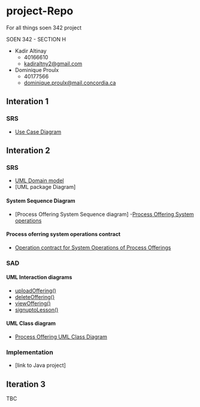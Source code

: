 # project-Repo
For all things soen 342 project

SOEN 342 - SECTION H
- Kadir Altinay 
  - 40166610
  - kadiraltny2@gmail.com
- Dominique Proulx
  -  40177566
  - dominique.proulx@mail.concordia.ca
## Interation 1

### SRS 
- [Use Case Diagram](/SRS/UmlDomainModel_v3.jpg)

## Interation 2 
### SRS
- [UML Domain model](SRS/UmlDomainModel_v7.jpg)
- [UML package Diagram]
#### System Sequence Diagram
- [Process Offering System Sequence diagram]
-[Process Offering System operations](SRS/ProcessOffering_System_Operation_)
#### Process oferring system operations contract
- [Operation contract for System Operations of Process Offerings](SRS/System_Operations_Contracts_ProcessOfferings)


### SAD 
#### UML Interaction diagrams
- [uploadOffering()](SAD/InteractionDiagrams/UploadOffering_v2.jpg)
- [ deleteOffering()](SAD/InteractionDiagrams/deleteOffering.png)
- [viewOffering()](SAD/InteractionDiagram_viewOffering_v2.jpg)
- [ signuptoLesson()](SAD/InteractionDiagrams/InteractionDiagram_signupToLesson_v4.jpg)

#### UML Class diagram
- [Process Offering UML Class Diagram](SAD/UmlClassDiagram_v4.1.jpg)

### Implementation 
- [link to Java project]

## Iteration 3
TBC
